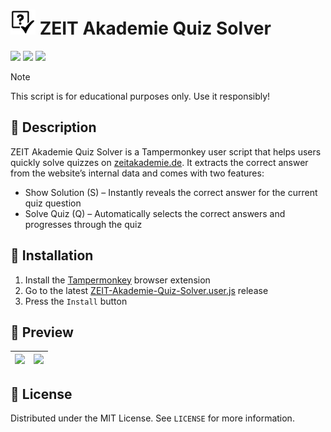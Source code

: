 # <img src="assets/icon.png" height="40" /> ZEIT Akademie Quiz Solver

[![](https://img.shields.io/github/languages/code-size/Tosox/ZEIT-Akademie-Quiz-Solver?label=Code%20size&style=for-the-badge)](https://github.com/Tosox/ZEIT-Akademie-Quiz-Solver)
[![](https://tokei.rs/b1/github/Tosox/ZEIT-Akademie-Quiz-Solver?label=Total%20lines&style=for-the-badge)](https://github.com/Tosox/ZEIT-Akademie-Quiz-Solver)
[![](https://img.shields.io/github/downloads/Tosox/ZEIT-Akademie-Quiz-Solver/total?label=Downloads&style=for-the-badge)](https://github.com/Tosox/ZEIT-Akademie-Quiz-Solver/releases)

> [!NOTE]
> This script is for educational purposes only. Use it responsibly!

## 📜 Description

ZEIT Akademie Quiz Solver is a Tampermonkey user script that helps users quickly solve quizzes on [zeitakademie.de](https://www.zeitakademie.de/). It extracts the correct answer from the website’s internal data and comes with two features:
* Show Solution (S) – Instantly reveals the correct answer for the current quiz question
* Solve Quiz (Q) – Automatically selects the correct answers and progresses through the quiz

## 🔧 Installation

1. Install the [Tampermonkey](https://www.tampermonkey.net/) browser extension
2. Go to the latest [ZEIT-Akademie-Quiz-Solver.user.js](https://github.com/Tosox/ZEIT-Akademie-Quiz-Solver/releases/latest/download/ZEIT-Akademie-Quiz-Solver.user.js) release
3. Press the `Install` button

## 🎥 Preview

| [![](https://ytcards.demolab.com/?id=2ah_xlSa9dU&title=ZEIT+Akademie+Quiz+Solver+-+Show+Solution&lang=en&timestamp=1677625200&background_color=%230d1117&title_color=%23ffffff&stats_color=%23dedede&max_title_lines=1&width=700&border_radius=5)](https://youtu.be/2ah_xlSa9dU) | [![](https://ytcards.demolab.com/?id=dYlhPUnmym4&title=ZEIT+Akademie+Quiz+Solver+-+Solve+Quiz&lang=en&timestamp=1677625200&background_color=%230d1117&title_color=%23ffffff&stats_color=%23dedede&max_title_lines=1&width=700&border_radius=5)](https://youtu.be/dYlhPUnmym4) |
| --- | --- |

## 📄 License

Distributed under the MIT License. See `LICENSE` for more information.
